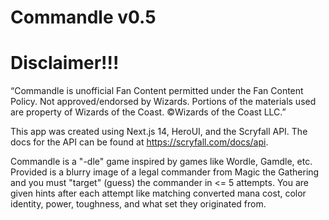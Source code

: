 # Commandle v0.5

# Disclaimer!!!
“Commandle is unofficial Fan Content permitted under the Fan Content Policy. Not approved/endorsed by Wizards. Portions of the materials used are property of Wizards of the Coast. ©Wizards of the Coast LLC.”

This app was created using Next.js 14, HeroUI, and the Scryfall API. The docs for the API can be found at https://scryfall.com/docs/api.

Commandle is a "-dle" game inspired by games like Wordle, Gamdle, etc. Provided is a blurry image of a legal commander from Magic the Gathering and you must "target" (guess) the commander in <= 5 attempts. 
You are given hints after each attempt like matching converted mana cost, color identity, power, toughness, and what set they originated from.
